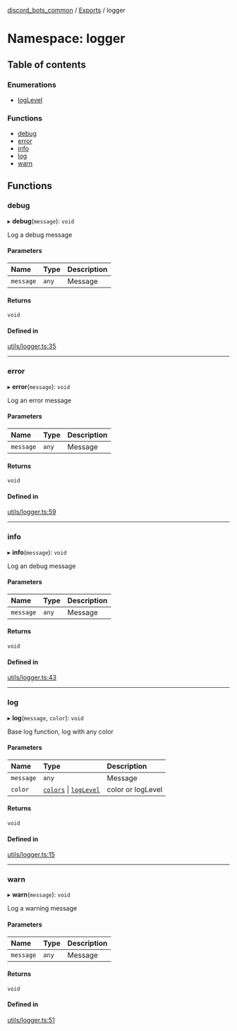 [discord_bots_common](../README.md) / [Exports](../modules.md) / logger

# Namespace: logger

## Table of contents

### Enumerations

- [logLevel](../enums/logger.logLevel.md)

### Functions

- [debug](logger.md#debug)
- [error](logger.md#error)
- [info](logger.md#info)
- [log](logger.md#log)
- [warn](logger.md#warn)

## Functions

### debug

▸ **debug**(`message`): `void`

Log a debug message

#### Parameters

| Name | Type | Description |
| :------ | :------ | :------ |
| `message` | `any` | Message |

#### Returns

`void`

#### Defined in

[utils/logger.ts:35](https://github.com/dgudim/Discord-bots-common/blob/8226d81/src/utils/logger.ts#L35)

___

### error

▸ **error**(`message`): `void`

Log an error message

#### Parameters

| Name | Type | Description |
| :------ | :------ | :------ |
| `message` | `any` | Message |

#### Returns

`void`

#### Defined in

[utils/logger.ts:59](https://github.com/dgudim/Discord-bots-common/blob/8226d81/src/utils/logger.ts#L59)

___

### info

▸ **info**(`message`): `void`

Log an debug message

#### Parameters

| Name | Type | Description |
| :------ | :------ | :------ |
| `message` | `any` | Message |

#### Returns

`void`

#### Defined in

[utils/logger.ts:43](https://github.com/dgudim/Discord-bots-common/blob/8226d81/src/utils/logger.ts#L43)

___

### log

▸ **log**(`message`, `color`): `void`

Base log function, log with any color

#### Parameters

| Name | Type | Description |
| :------ | :------ | :------ |
| `message` | `any` | Message |
| `color` | [`colors`](../enums/colors.colors.md) \| [`logLevel`](../enums/logger.logLevel.md) | color or logLevel |

#### Returns

`void`

#### Defined in

[utils/logger.ts:15](https://github.com/dgudim/Discord-bots-common/blob/8226d81/src/utils/logger.ts#L15)

___

### warn

▸ **warn**(`message`): `void`

Log a warning message

#### Parameters

| Name | Type | Description |
| :------ | :------ | :------ |
| `message` | `any` | Message |

#### Returns

`void`

#### Defined in

[utils/logger.ts:51](https://github.com/dgudim/Discord-bots-common/blob/8226d81/src/utils/logger.ts#L51)
